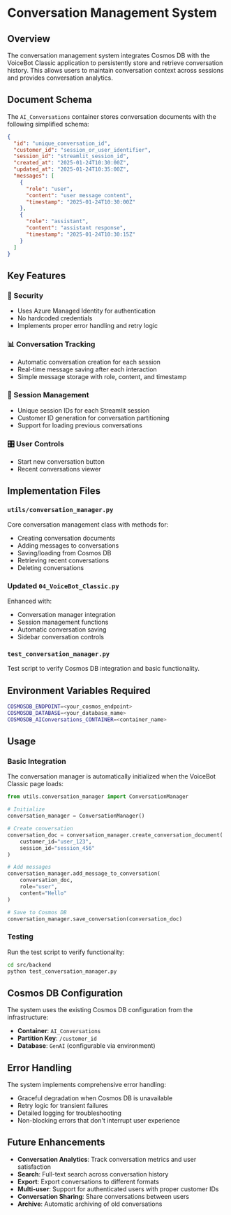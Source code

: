 # Conversation Management System

## Overview

The conversation management system integrates Cosmos DB with the VoiceBot Classic application to persistently store and retrieve conversation history. This allows users to maintain conversation context across sessions and provides conversation analytics.

## Document Schema

The `AI_Conversations` container stores conversation documents with the following simplified schema:

```json
{
  "id": "unique_conversation_id",
  "customer_id": "session_or_user_identifier", 
  "session_id": "streamlit_session_id",
  "created_at": "2025-01-24T10:30:00Z",
  "updated_at": "2025-01-24T10:35:00Z", 
  "messages": [
    {
      "role": "user",
      "content": "user message content",
      "timestamp": "2025-01-24T10:30:00Z"
    },
    {
      "role": "assistant", 
      "content": "assistant response",
      "timestamp": "2025-01-24T10:30:15Z"
    }
  ]
}
```

## Key Features

### 🔐 Security
- Uses Azure Managed Identity for authentication
- No hardcoded credentials
- Implements proper error handling and retry logic

### 📊 Conversation Tracking
- Automatic conversation creation for each session
- Real-time message saving after each interaction
- Simple message storage with role, content, and timestamp

### 🔄 Session Management
- Unique session IDs for each Streamlit session
- Customer ID generation for conversation partitioning
- Support for loading previous conversations

### 🎛️ User Controls
- Start new conversation button
- Recent conversations viewer

## Implementation Files

### `utils/conversation_manager.py`
Core conversation management class with methods for:
- Creating conversation documents
- Adding messages to conversations
- Saving/loading from Cosmos DB
- Retrieving recent conversations
- Deleting conversations

### Updated `04_VoiceBot_Classic.py`
Enhanced with:
- Conversation manager integration
- Session management functions
- Automatic conversation saving
- Sidebar conversation controls

### `test_conversation_manager.py`
Test script to verify Cosmos DB integration and basic functionality.

## Environment Variables Required

```bash
COSMOSDB_ENDPOINT=<your_cosmos_endpoint>
COSMOSDB_DATABASE=<your_database_name>
COSMOSDB_AIConversations_CONTAINER=<container_name>
```

## Usage

### Basic Integration
The conversation manager is automatically initialized when the VoiceBot Classic page loads:

```python
from utils.conversation_manager import ConversationManager

# Initialize
conversation_manager = ConversationManager()

# Create conversation
conversation_doc = conversation_manager.create_conversation_document(
    customer_id="user_123",
    session_id="session_456"
)

# Add messages
conversation_manager.add_message_to_conversation(
    conversation_doc,
    role="user",
    content="Hello"
)

# Save to Cosmos DB
conversation_manager.save_conversation(conversation_doc)
```

### Testing
Run the test script to verify functionality:

```bash
cd src/backend
python test_conversation_manager.py
```

## Cosmos DB Configuration

The system uses the existing Cosmos DB configuration from the infrastructure:
- **Container**: `AI_Conversations`
- **Partition Key**: `/customer_id`
- **Database**: `GenAI` (configurable via environment)

## Error Handling

The system implements comprehensive error handling:
- Graceful degradation when Cosmos DB is unavailable
- Retry logic for transient failures
- Detailed logging for troubleshooting
- Non-blocking errors that don't interrupt user experience

## Future Enhancements

- **Conversation Analytics**: Track conversation metrics and user satisfaction
- **Search**: Full-text search across conversation history
- **Export**: Export conversations to different formats
- **Multi-user**: Support for authenticated users with proper customer IDs
- **Conversation Sharing**: Share conversations between users
- **Archive**: Automatic archiving of old conversations
